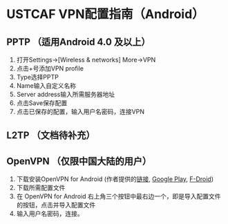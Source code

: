 # USTCAF VPN配置指南（Android）

## PPTP （适用Android 4.0 及以上）

1. 打开Settings->[Wireless & networks] More->VPN
2. 点击+号添加VPN profile
3. Type选择PPTP
4. Name输入自定义名称
5. Server address输入所需服务器地址
6. 点击Save保存配置
7. 点击已保存的配置，输入用户名密码，连接VPN

## L2TP （文档待补充）

## OpenVPN （仅限中国大陆的用户）

1. 下载安装OpenVPN for Android (作者提供的[链接](http://plaisthos.de/android/ics-openvpn-latest-stable.apk), [Google Play](https://play.google.com/store/apps/details?id=de.blinkt.openvpn), [F-Droid](https://f-droid.org/repository/browse/?fdid=de.blinkt.openvpn))
2. 下载所需配置文件
3. 在 OpenVPN for Android 右上角三个按钮中最右边一个，即是导入配置文件的按钮，点击并导入配置文件
4. 输入用户名密码，连接。

